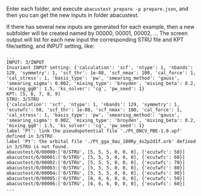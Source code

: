 Enter each folder, and execute `abacustest prepare -p prepare.json`, and then you can get the new inputs in folder abacustest.

If there has several new inputs are generated for each example, then a new subfolder will be created named by 00000, 00001, 00002, ...
The screen output will list for each new input the corresponding STRU file and KPT file/setting, and INPUT setting, like:
```
...
INPUT: 3/INPUT
Invariant INPUT setting: {'calculation': 'scf', 'ntype': 1, 'nbands': 129, 'symmetry': 1, 'scf_thr': 1e-08, 'scf_nmax': 100, 'cal_force': 1, 'cal_stress': 1, 'basis_type': 'pw', 'smearing_method': 'gauss', 'smearing_sigma': 0.002, 'mixing_type': 'broyden', 'mixing_beta': 0.2, 'mixing_gg0': 1.5, 'ks_solver': 'cg', 'pw_seed': 1}
KPT: [5, 6, 7, 8, 9]
STRU: 3/STRU
{'calculation': 'scf', 'ntype': 1, 'nbands': 129, 'symmetry': 1, 'ecutwfc': 50, 'scf_thr': 1e-08, 'scf_nmax': 100, 'cal_force': 1, 'cal_stress': 1, 'basis_type': 'pw', 'smearing_method': 'gauss', 'smearing_sigma': 0.002, 'mixing_type': 'broyden', 'mixing_beta': 0.2, 'mixing_gg0': 1.5, 'ks_solver': 'cg', 'pw_seed': 1}
label 'Pt': link the pseudopotential file './Pt_ONCV_PBE-1.0.upf' defined in 3/STRU
label 'Pt': the orbital file './Pt_gga_9au_100Ry_4s2p2d1f.orb' defined in 3/STRU is not found.
abacustest/0/00000:['0/STRU', [5, 5, 5, 0, 0, 0], {'ecutwfc': 50}]
abacustest/0/00001:['0/STRU', [5, 5, 5, 0, 0, 0], {'ecutwfc': 60}]
abacustest/0/00002:['0/STRU', [5, 5, 5, 0, 0, 0], {'ecutwfc': 70}]
abacustest/0/00003:['0/STRU', [5, 5, 5, 0, 0, 0], {'ecutwfc': 80}]
abacustest/0/00004:['0/STRU', [5, 5, 5, 0, 0, 0], {'ecutwfc': 90}]
abacustest/0/00005:['0/STRU', [6, 6, 6, 0, 0, 0], {'ecutwfc': 50}]
abacustest/0/00006:['0/STRU', [6, 6, 6, 0, 0, 0], {'ecutwfc': 60}]
...
```
